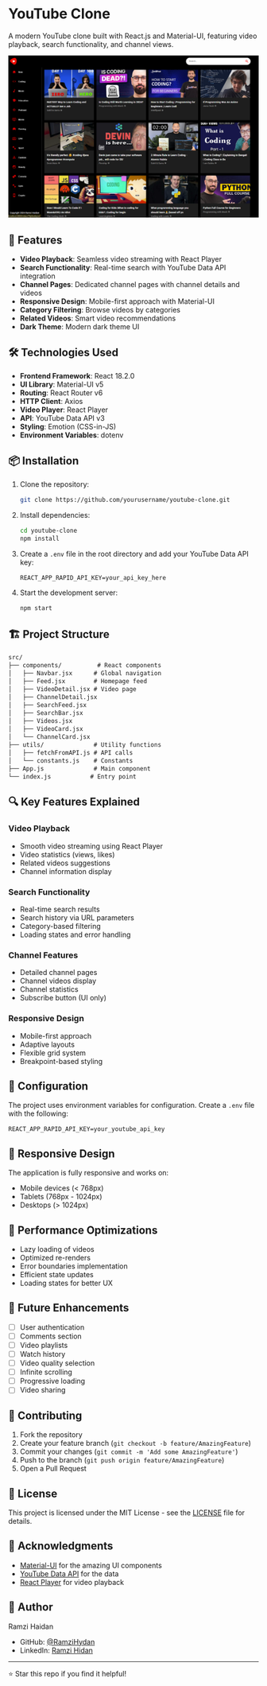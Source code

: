 # YouTube Clone

A modern YouTube clone built with React.js and Material-UI, featuring video playback, search functionality, and channel views.

![YouTube Clone](./Screenshot.png)

## 🚀 Features

- **Video Playback**: Seamless video streaming with React Player
- **Search Functionality**: Real-time search with YouTube Data API integration
- **Channel Pages**: Dedicated channel pages with channel details and videos
- **Responsive Design**: Mobile-first approach with Material-UI
- **Category Filtering**: Browse videos by categories
- **Related Videos**: Smart video recommendations
- **Dark Theme**: Modern dark theme UI

## 🛠️ Technologies Used

- **Frontend Framework**: React 18.2.0
- **UI Library**: Material-UI v5
- **Routing**: React Router v6
- **HTTP Client**: Axios
- **Video Player**: React Player
- **API**: YouTube Data API v3
- **Styling**: Emotion (CSS-in-JS)
- **Environment Variables**: dotenv

## 📦 Installation

1. Clone the repository:
   ```bash
   git clone https://github.com/yourusername/youtube-clone.git
   ```

2. Install dependencies:
   ```bash
   cd youtube-clone
   npm install
   ```

3. Create a `.env` file in the root directory and add your YouTube Data API key:
   ```env
   REACT_APP_RAPID_API_KEY=your_api_key_here
   ```

4. Start the development server:
   ```bash
   npm start
   ```

## 🏗️ Project Structure

```
src/
├── components/          # React components
│   ├── Navbar.jsx      # Global navigation
│   ├── Feed.jsx        # Homepage feed
│   ├── VideoDetail.jsx # Video page
│   ├── ChannelDetail.jsx
│   ├── SearchFeed.jsx
│   ├── SearchBar.jsx
│   ├── Videos.jsx
│   ├── VideoCard.jsx
│   └── ChannelCard.jsx
├── utils/              # Utility functions
│   ├── fetchFromAPI.js # API calls
│   └── constants.js    # Constants
├── App.js              # Main component
└── index.js           # Entry point
```

## 🔍 Key Features Explained

### Video Playback
- Smooth video streaming using React Player
- Video statistics (views, likes)
- Related videos suggestions
- Channel information display

### Search Functionality
- Real-time search results
- Search history via URL parameters
- Category-based filtering
- Loading states and error handling

### Channel Features
- Detailed channel pages
- Channel videos display
- Channel statistics
- Subscribe button (UI only)

### Responsive Design
- Mobile-first approach
- Adaptive layouts
- Flexible grid system
- Breakpoint-based styling

## 🔧 Configuration

The project uses environment variables for configuration. Create a `.env` file with the following:

```env
REACT_APP_RAPID_API_KEY=your_youtube_api_key
```

## 📱 Responsive Design

The application is fully responsive and works on:
- Mobile devices (< 768px)
- Tablets (768px - 1024px)
- Desktops (> 1024px)

## 🚀 Performance Optimizations

- Lazy loading of videos
- Optimized re-renders
- Error boundaries implementation
- Efficient state updates
- Loading states for better UX

## 🧪 Future Enhancements

- [ ] User authentication
- [ ] Comments section
- [ ] Video playlists
- [ ] Watch history
- [ ] Video quality selection
- [ ] Infinite scrolling
- [ ] Progressive loading
- [ ] Video sharing

## 🤝 Contributing

1. Fork the repository
2. Create your feature branch (`git checkout -b feature/AmazingFeature`)
3. Commit your changes (`git commit -m 'Add some AmazingFeature'`)
4. Push to the branch (`git push origin feature/AmazingFeature`)
5. Open a Pull Request

## 📄 License

This project is licensed under the MIT License - see the [LICENSE](LICENSE) file for details.

## 🙏 Acknowledgments

- [Material-UI](https://mui.com/) for the amazing UI components
- [YouTube Data API](https://developers.google.com/youtube/v3) for the data
- [React Player](https://github.com/CookPete/react-player) for video playback

## 👤 Author

Ramzi Haidan

- GitHub: [@RamziHydan](https://github.com/RamziHydan)
- LinkedIn: [Ramzi Hidan](https://www.linkedin.com/in/ramzi-haidan-441a44273/)

---
⭐️ Star this repo if you find it helpful!
